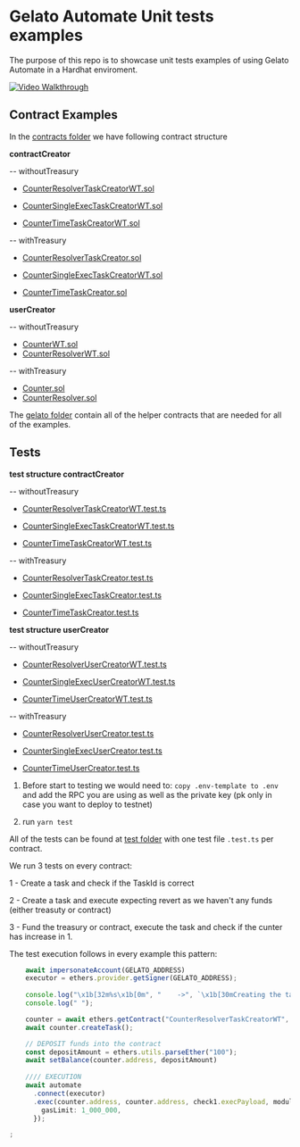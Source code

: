 # Gelato Automate Unit tests examples

The purpose of this repo is to showcase unit tests examples of using Gelato Automate in a Hardhat enviroment. 

[![Video Walkthrough](https://img.youtube.com/vi/C7B_KGtSHqs/0.jpg)](https://youtu.be/C7B_KGtSHqs)

## Contract Examples

In the [contracts folder](/contracts/) we have following contract structure

**contractCreator**

  -- withoutTreasury

  * [CounterResolverTaskCreatorWT.sol](/contracts/contractCreator/withoutTreasury/CounterResolverTaskCreatorWT.sol) 

  * [CounterSingleExecTaskCreatorWT.sol](/contracts/contractCreator/withoutTreasury/CounterSingleExecTaskCreatorWT.sol) 

  * [CounterTimeTaskCreatorWT.sol](/contracts/contractCreator/withoutTreasury/CounterTimeTaskCreatorWT.sol) 

  -- withTreasury   

  * [CounterResolverTaskCreator.sol](/contracts/contractCreator/withTreasury/CounterResolverTaskCreator.sol) 

  * [CounterSingleExecTaskCreatorWT.sol](/contracts/contractCreator/withTreasury/CounterSingleExecTaskCreatorWT.sol) 

  * [CounterTimeTaskCreator.sol](/contracts/contractCreator/withTreasury/CounterTimeTaskCreator.sol) 


  **userCreator**

 -- withoutTreasury
  * [CounterWT.sol](/contracts/userCreator/withoutTreasury/CounterWT.sol)  
  * [CounterResolverWT.sol](/contracts//userCreator/withoutTreasury/CounterResolverWT.sol)  

 -- withTreasury
  * [Counter.sol](/contracts/userCreator/withTreasury/Counter.sol)      
  * [CounterResolver.sol](/contracts/userCreator/withTreasury/CounterResolver.sol)     

The [gelato folder](/contracts/gelato) contain all of the helper contracts that are needed for all of the examples.


## Tests

**test structure contractCreator**

  -- withoutTreasury

  * [CounterResolverTaskCreatorWT.test.ts](test/contractCreator/withoutTreasury/CounterResolverTaskCreatorWT.test.ts) 

  * [CounterSingleExecTaskCreatorWT.test.ts](test/contractCreator/withoutTreasury/CounterSingleExecTaskCreatorWT.test) 

  * [CounterTimeTaskCreatorWT.test.ts](test/contractCreator/withoutTreasury/CounterTimeTaskCreatorWT.test.ts) 

  -- withTreasury   

  * [CounterResolverTaskCreator.test.ts](test/contractCreator/withTreasury/CounterResolverTaskCreator.test.ts) 

  * [CounterSingleExecTaskCreator.test.ts](test/contractCreator/withTreasury/CounterSingleExecTaskCreator.test.ts) 

  * [CounterTimeTaskCreator.test.ts](test/contractCreator/withTreasury/CounterTimeTaskCreator.test.ts) 

**test structure userCreator**

  -- withoutTreasury

  * [CounterResolverUserCreatorWT.test.ts](test/userCreator/withoutTreasury/CounterResolverUserCreatorWT.test.ts) 

  * [CounterSingleExecUserCreatorWT.test.ts](test/userCreator/withoutTreasury/CounterSingleExecUserCreatorWT.test.ts) 

  * [CounterTimeUserCreatorWT.test.ts](test/userCreator/withoutTreasury/CounterTimeUserCreatorWT.test.ts) 

  -- withTreasury   

  * [CounterResolverUserCreator.test.ts](test/userCreator/withTreasury/CounterResolverUserCreator.test.ts) 

  * [CounterSingleExecUserCreator.test.ts](test/userCreator/withTreasury/CounterSingleExecUserCreator.test.ts) 

  * [CounterTimeUserCreator.test.ts](test/userCreator/withTreasury/CounterTimeUserCreator.test.ts) 



1) Before start to testing we would need to:
`copy .env-template to .env` and add the RPC you are using as well as the private key (pk only in case you want to deploy to testnet)

2) run `yarn test`

All of the tests can be found at [test folder](/test/) with one test file `.test.ts` per contract.

We run 3 tests on every contract:

1 - Create a task and check if the TaskId is correct

2 - Create a task and execute expecting revert as we haven't any funds (either treasuty or contract)

3 - Fund the treasury or contract, execute the task and check if the cunter has increase in 1.

The test execution follows in every example this pattern:

```ts
    await impersonateAccount(GELATO_ADDRESS)
    executor = ethers.provider.getSigner(GELATO_ADDRESS);
    
    console.log("\x1b[32m%s\x1b[0m", "    ->", `\x1b[30mCreating the task`);
    console.log(" ");

    counter = await ethers.getContract("CounterResolverTaskCreatorWT", user);
    await counter.createTask();

    // DEPOSIT funds into the contract
    const depositAmount = ethers.utils.parseEther("100");
    await setBalance(counter.address, depositAmount)
   
    //// EXECUTION
    await automate
      .connect(executor)
      .exec(counter.address, counter.address, check1.execPayload, moduleData, FEE, ETH, false, true, {
        gasLimit: 1_000_000,
      });

;
```


